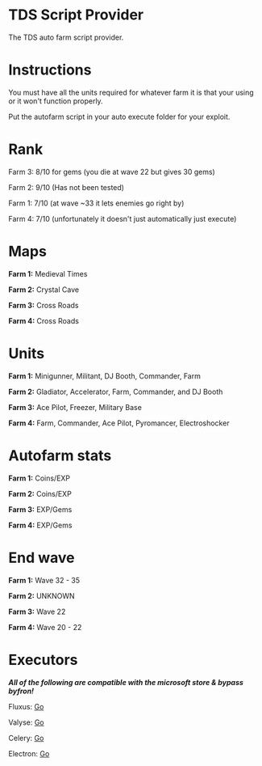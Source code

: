 # TDS Script Provider
The TDS auto farm script provider.

# Instructions

You must have all the units required for whatever farm it is that your using or it won't function properly.

Put the autofarm script in your auto execute folder for your exploit.

# Rank

Farm 3: 8/10 for gems (you die at wave 22 but gives 30 gems)

Farm 2: 9/10 (Has not been tested)

Farm 1: 7/10 (at wave ~33 it lets enemies go right by)

Farm 4: 7/10 (unfortunately it doesn't just automatically just execute)

# Maps

**Farm 1:** Medieval Times

**Farm 2:** Crystal Cave

**Farm 3:** Cross Roads

**Farm 4:** Cross Roads

# Units

**Farm 1:** Minigunner, Militant, DJ Booth, Commander, Farm

**Farm 2:** Gladiator, Accelerator, Farm, Commander, and DJ Booth

**Farm 3:** Ace Pilot, Freezer, Military Base

**Farm 4:** Farm, Commander, Ace Pilot, Pyromancer, Electroshocker

# Autofarm stats

**Farm 1:** Coins/EXP

**Farm 2:** Coins/EXP

**Farm 3:** EXP/Gems

**Farm 4:** EXP/Gems

# End wave

**Farm 1:** Wave 32 - 35

**Farm 2:** UNKNOWN

**Farm 3:** Wave 22

**Farm 4:** Wave 20 - 22

# Executors

***All of the following  are compatible with the microsoft store & bypass byfron!***

Fluxus: <a href="https://fluxteam.net" target="_Blank">Go</a>

Valyse: <a href="https://valyse.net" target="_Blank">Go</a>

Celery: <a href="https://0xvienna.github.io/Celery/" target="_Blank">Go</a>

Electron: <a href="https://ryos.lol" target="_Blank">Go</a>
